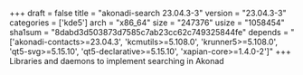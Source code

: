 +++
draft = false
title = "akonadi-search 23.04.3-3"
version = "23.04.3-3"
categories = ['kde5']
arch = "x86_64"
size = "247376"
usize = "1058454"
sha1sum = "8dabd3d503873d7585c7ab23cc62c749325844fe"
depends = "['akonadi-contacts>=23.04.3', 'kcmutils>=5.108.0', 'krunner5>=5.108.0', 'qt5-svg>=5.15.10', 'qt5-declarative>=5.15.10', 'xapian-core>=1.4.0-2']"
+++
Libraries and daemons to implement searching in Akonad